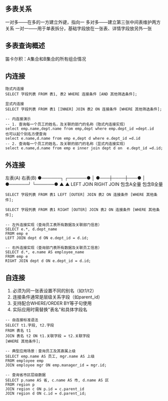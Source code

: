 ## 多表关系
一对多——在多的一方建立外键，指向一
多对多——建立第三张中间表维护两方关系
一对一——用于单表拆分，基础字段放在一张表、详情字段放另外一张

## 多表查询概述
笛卡尔积：A集合和B集合的所有组合情况

## 内连接
```mysql
隐式内连接
SELECT 字段列表 FROM 表1, 表2 WHERE 连接条件 [AND 其他筛选条件];

显式内连接
SELECT 字段列表 FROM 表1 [INNER] JOIN 表2 ON 连接条件 [WHERE 其他筛选条件];

-- 内连接演示 
-- 1. 查询每一个员工的姓名，及关联的部门的名称（隐式内连接实现） 
select emp.name,dept.name from emp,dept where emp.dept_id =dept.id
也可以起个别名方便查询
select e.name,d.name from emp e,dept d where e.dept_id =d.id
-- 2. 查询每一个员工的姓名，及关联的部门的名称（显式内连接实现）
select e.name,d.name from emp e inner join dept d on  e.dept_id =d.id;

```

## 外连接 
左表(A)        右表(B)
   ●──────┐    ┌──────●
   │  ●───┼────┼───●  │
   ●──────┘    └──────●
   ▲                  ▲
LEFT JOIN          RIGHT JOIN
包含A全量          包含B全量

```mysql
SELECT 字段列表 FROM 表1 LEFT [OUTER] JOIN 表2 ON 连接条件 [WHERE 其他条件];

SELECT 字段列表 FROM 表1 RIGHT [OUTER] JOIN 表2 ON 连接条件 [WHERE 其他条件];

-- 左外连接实现（查询员工表所有数据及关联部门信息）
SELECT e.*, d.dept_name 
FROM emp e 
LEFT JOIN dept d ON e.dept_id = d.id;

-- 右外连接实现（查询部门表所有数据及关联员工信息）
SELECT d.*, e.name AS employee_name
FROM emp e 
RIGHT JOIN dept d ON e.dept_id = d.id;
```

## 自连接
1. 必须为同一张表设置不同的别名（如t1/t2）
2. 连接条件通常是层级关系字段（如parent_id）
3. 支持配合WHERE/ORDER BY等子句使用
4. 实际应用时需替换"表名"和具体字段名
```mysql
-- 自连接标准语法
SELECT t1.字段, t2.字段
FROM 表名 t1
JOIN 表名 t2 ON t1.关联字段 = t2.关联字段
[WHERE 其他条件];

-- 典型应用场景：查询员工及其直属上级
SELECT emp.name AS 员工, mgr.name AS 上级
FROM employee emp
JOIN employee mgr ON emp.manager_id = mgr.id;

-- 查询省市区层级数据
SELECT p.name AS 省, c.name AS 市, d.name AS 区
FROM region p
JOIN region c ON p.id = c.parent_id
JOIN region d ON c.id = d.parent_id;
```